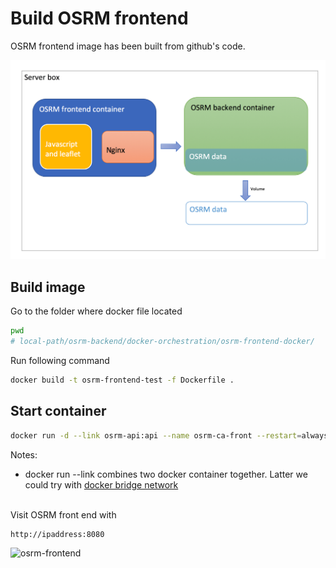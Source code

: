 # Build OSRM frontend

OSRM frontend image has been built from github's code.

<img src="osrm-frontend-backend-arch.png" alt="osrm-frontend-backend-arch" width="600"/>


## Build image
Go to the folder where docker file located  
```bash
pwd
# local-path/osrm-backend/docker-orchestration/osrm-frontend-docker/
```
Run following command
```bash
docker build -t osrm-frontend-test -f Dockerfile .
```

## Start container

```bash
docker run -d --link osrm-api:api --name osrm-ca-front --restart=always -p 8080:80 osrm-front-test 
```

Notes:  
- docker run --link combines two docker container together.
  Latter we could try with [docker bridge network](https://docs.docker.com/network/bridge/)

<br/>
Visit OSRM front end with

```bash
http://ipaddress:8080
```
<img src="osrm-frontend.png" alt="osrm-frontend" width="600"/>
